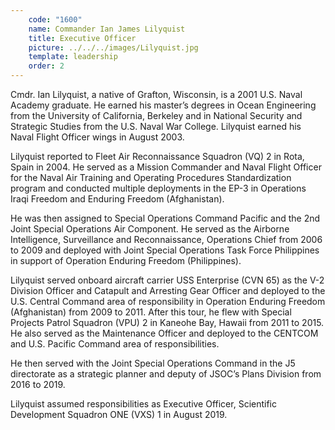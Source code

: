 ```yaml
---
    code: "1600"
    name: Commander Ian James Lilyquist
    title: Executive Officer
    picture: ../../../images/Lilyquist.jpg
    template: leadership
    order: 2
---
```

Cmdr. Ian Lilyquist, a native of Grafton, Wisconsin, is a 2001 U.S. Naval Academy graduate. He earned his master’s degrees in Ocean Engineering from the University of California, Berkeley and in National Security and Strategic Studies from the U.S. Naval War College. Lilyquist earned his Naval Flight Officer wings in August 2003.

Lilyquist reported to Fleet Air Reconnaissance Squadron (VQ) 2 in Rota, Spain in 2004. He served as a Mission Commander and Naval Flight Officer for the Naval Air Training and Operating Procedures Standardization program and conducted multiple deployments in the EP-3 in Operations Iraqi Freedom and Enduring Freedom (Afghanistan).

He was then assigned to Special Operations Command Pacific and the 2nd Joint Special Operations Air Component. He served as the Airborne Intelligence, Surveillance and Reconnaissance, Operations Chief from 2006 to 2009 and deployed with Joint Special Operations Task Force Philippines in support of Operation Enduring Freedom (Philippines).

Lilyquist served onboard aircraft carrier USS Enterprise (CVN 65) as the V-2 Division Officer and Catapult and Arresting Gear Officer and deployed to the U.S. Central Command area of responsibility in Operation Enduring Freedom (Afghanistan) from 2009 to 2011. After this tour, he flew with Special Projects Patrol Squadron (VPU) 2 in Kaneohe Bay, Hawaii from 2011 to 2015. He also served as the Maintenance Officer and deployed to the CENTCOM and U.S. Pacific Command area of responsibilities.

He then served with the Joint Special Operations Command in the J5 directorate as a strategic planner and deputy of JSOC’s Plans Division from 2016 to 2019.

Lilyquist assumed responsibilities as Executive Officer, Scientific Development Squadron ONE (VXS) 1 in August 2019.
